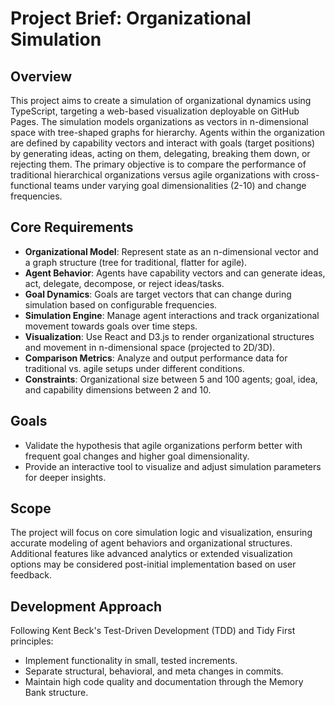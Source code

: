 # Project Brief: Organizational Simulation

## Overview
This project aims to create a simulation of organizational dynamics using TypeScript, targeting a web-based visualization deployable on GitHub Pages. The simulation models organizations as vectors in n-dimensional space with tree-shaped graphs for hierarchy. Agents within the organization are defined by capability vectors and interact with goals (target positions) by generating ideas, acting on them, delegating, breaking them down, or rejecting them. The primary objective is to compare the performance of traditional hierarchical organizations versus agile organizations with cross-functional teams under varying goal dimensionalities (2-10) and change frequencies.

## Core Requirements
- **Organizational Model**: Represent state as an n-dimensional vector and a graph structure (tree for traditional, flatter for agile).
- **Agent Behavior**: Agents have capability vectors and can generate ideas, act, delegate, decompose, or reject ideas/tasks.
- **Goal Dynamics**: Goals are target vectors that can change during simulation based on configurable frequencies.
- **Simulation Engine**: Manage agent interactions and track organizational movement towards goals over time steps.
- **Visualization**: Use React and D3.js to render organizational structures and movement in n-dimensional space (projected to 2D/3D).
- **Comparison Metrics**: Analyze and output performance data for traditional vs. agile setups under different conditions.
- **Constraints**: Organizational size between 5 and 100 agents; goal, idea, and capability dimensions between 2 and 10.

## Goals
- Validate the hypothesis that agile organizations perform better with frequent goal changes and higher goal dimensionality.
- Provide an interactive tool to visualize and adjust simulation parameters for deeper insights.

## Scope
The project will focus on core simulation logic and visualization, ensuring accurate modeling of agent behaviors and organizational structures. Additional features like advanced analytics or extended visualization options may be considered post-initial implementation based on user feedback.

## Development Approach
Following Kent Beck's Test-Driven Development (TDD) and Tidy First principles:
- Implement functionality in small, tested increments.
- Separate structural, behavioral, and meta changes in commits.
- Maintain high code quality and documentation through the Memory Bank structure.
